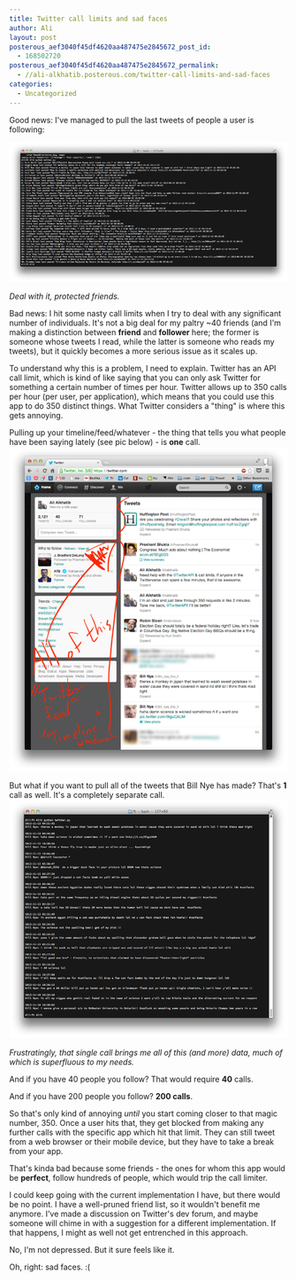 ```yaml
---
title: Twitter call limits and sad faces
author: Ali
layout: post
posterous_aef3040f45df4620aa487475e2845672_post_id:
  - 168502720
posterous_aef3040f45df4620aa487475e2845672_permalink:
  - //ali-alkhatib.posterous.com/twitter-call-limits-and-sad-faces
categories:
  - Uncategorized
---
```

Good news: I've managed to pull the last tweets of people a user is following:

![ugh](/content/Screen_Shot_2012-11-13_at_12.39.46_AM.png.scaled1000.png)

*Deal with it, protected friends.*

Bad news: I hit some nasty call limits when I try to deal with any significant number of individuals. It's not a big deal for my paltry ~40 friends (and I'm making a distinction between **friend** and **follower** here; the former is someone whose tweets I read, while the latter is someone who reads my tweets), but it quickly becomes a more serious issue as it scales up.

To understand why this is a problem, I need to explain. Twitter has an API call limit, which is kind of like saying that you can only ask Twitter for something a certain number of times per hour. Twitter allows up to 350 calls per hour (per user, per application), which means that you could use this app to do 350 distinct things. What Twitter considers a "thing" is where this gets annoying.

Pulling up your timeline/feed/whatever - the thing that tells you what people have been saying lately (see pic below) - is **one** call.
![](/content/Screen_Shot_2012-11-13_at_12.48.29_AM.png.scaled1000.png)

But what if you want to pull all of the tweets that Bill Nye has made? That's **1** call as well. It's a completely separate call.
![](/content/Screen_Shot_2012-11-13_at_1.08.37_AM.png.scaled1000.png)

*Frustratingly, that single call brings me all of this (and more) data, much of which is superfluous to my needs.*

And if you have 40 people you follow? That would require **40** calls.

And if you have 200 people you follow? **200 calls**.

So that's only kind of annoying *until* you start coming closer to that magic number, 350. Once a user hits that, they get blocked from making any further calls with the specific app which hit that limit. They can still tweet from a web browser or their mobile device, but they have to take a break from your app. 

That's kinda bad because some friends - the ones for whom this app would be **perfect**, follow hundreds of people, which would trip the call limiter.

I could keep going with the current implementation I have, but there would be no point. I have a well-pruned friend list, so it wouldn't benefit me anymore. I've made a <a>discussion</a> on Twitter's dev forum, and maybe someone will chime in with a suggestion for a different implementation. If that happens, I might as well not get entrenched in this approach.

No, I'm not depressed. But it sure feels like it.

Oh, right: sad faces. :(
